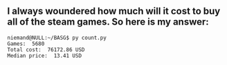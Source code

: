 ## I always woundered how much will it cost to buy all of the steam games. So here is my answer:

```
niemand@NULL:~/BASG$ py count.py 
Games:  5680
Total cost:  76172.86 USD
Median price:  13.41 USD
```
